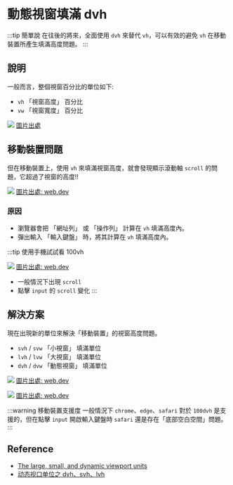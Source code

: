 # 動態視窗填滿 dvh

:::tip 簡單說
在往後的將來，全面使用 `dvh` 來替代 `vh`，可以有效的避免 `vh` 在移動裝置所產生填滿高度問題。
:::

## 說明

一般而言，整個視窗百分比的單位如下:
- `vh` 「視窗高度」 百分比
- `vw` 「視窗寬度」 百分比

![](/css/img/css-vh-vw.png)
[圖片出處](https://github.com/chokcoco/iCSS/issues/**223**)

## 移動裝置問題
但在移動裝置上，使用 `vh` 來填滿視窗高度，就會發現顯示滾動軸 `scroll` 的問題，它超過了視窗的高度!!

![](/css/img/dynamic-viewport.webp)
[圖片出處: web.dev](https://web.dev/viewport-units/)

### 原因


- 瀏覽器會把 「網址列」 或 「操作列」 計算在 `vh` 填滿高度內。
- 彈出輸入 「輸入鍵盤」 時，將其計算在 `vh` 填滿高度內。

:::tip 使用手機試試看 100vh

![](/css/img/qrcode_bdo6th.csb.app.png) 
[圖片出處: web.dev](https://web.dev/viewport-units/)

- 一般情況下出現 `scroll`
- 點擊 `input` 的 `scroll` 變化
:::

## 解決方案
現在出現新的單位來解決「移動裝置」的視窗高度問題。
- `svh` / `svw` 「小視窗」 填滿單位
- `lvh` / `lvw` 「大視窗」 填滿單位
- `dvh` / `dvw` 「動態視窗」 填滿單位

![](/css/img/svh-lvh.webp)
[圖片出處: web.dev](https://web.dev/viewport-units/)

![](/css/img/dvh.webp)
[圖片出處: web.dev](https://web.dev/viewport-units/)

:::warning 移動裝置支援度
一般情況下 `chrome`、`edge`、`safari` 對於 `100dvh` 是支援的，但在點擊 `input` 開啟輸入鍵盤時 `safari` 還是存在「底部空白空間」問題。
:::

## Reference
- [The large, small, and dynamic viewport units](https://web.dev/viewport-units/)
- [动态视口单位之 dvh、svh、lvh](https://github.com/chokcoco/iCSS/issues/223)